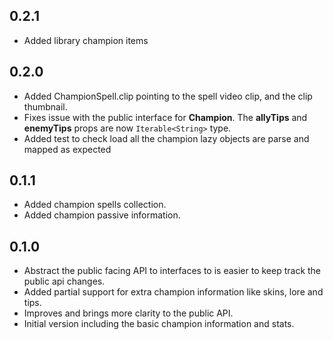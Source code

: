 ## 0.2.1
- Added library champion items
## 0.2.0
- Added ChampionSpell.clip pointing to the spell video clip, and the clip thumbnail.
- Fixes issue with the public interface for **Champion**. The **allyTips** and **enemyTips** props 
are now `Iterable<String>` type.
- Added test to check load all the champion lazy objects are parse and mapped as expected
## 0.1.1
- Added champion spells collection.
- Added champion passive information.
## 0.1.0
- Abstract the public facing API to interfaces to is easier to keep track the public api changes.
- Added partial support for extra champion information like skins, lore and tips.
- Improves and brings more clarity to the public API.
- Initial version including the basic champion information and stats.
